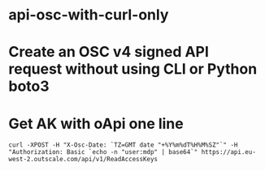 # api-osc-with-curl-only

# Create an OSC v4 signed API request without using CLI or Python boto3

# Get AK with oApi one line 
```curl -XPOST -H "X-Osc-Date: `TZ=GMT date "+%Y%m%dT%H%M%SZ"`" -H "Authorization: Basic `echo -n "user:mdp" | base64`" https://api.eu-west-2.outscale.com/api/v1/ReadAccessKeys```
